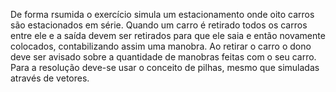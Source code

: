 De forma rsumida o exercício simula um estacionamento onde oito carros são estacionados em série. Quando um carro é retirado todos os carros entre ele e
a saída devem ser retirados para que ele saia e então novamente colocados, contabilizando assim uma manobra. Ao retirar o carro o dono deve ser 
avisado sobre a quantidade de manobras feitas com o seu carro. Para a resolução deve-se usar o conceito de pilhas, mesmo que simuladas através de vetores.
